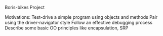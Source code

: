 Boris-bikes Project

Motivations:
Test-drive a simple program using objects and methods
Pair using the driver-navigator style
Follow an effective debugging process
Describe some basic OO principles like encapsulation, SRP
